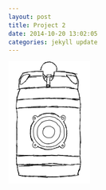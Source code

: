 ```yaml
---
layout: post
title: Project 2
date: 2014-10-20 13:02:05
categories: jekyll update
---
```

![](/assets/Project2.jpg)

